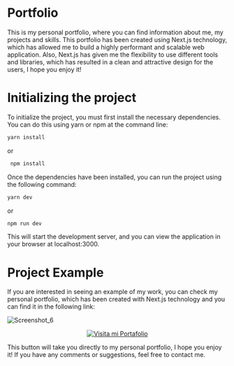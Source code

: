 # Portfolio

This is my personal portfolio, where you can find information about me, my projects and skills. This portfolio has been created using Next.js technology, which has allowed me to build a highly performant and scalable web application. Also, Next.js has given me the flexibility to use different tools and libraries, which has resulted in a clean and attractive design for the users, I hope you enjoy it!

# Initializing the project
To initialize the project, you must first install the necessary dependencies. You can do this using yarn or npm at the command line:

```bash
yarn install

```
or

```bash
 npm install

```

Once the dependencies have been installed, you can run the project using the following command:


```bash
yarn dev
```
or
```bash
npm run dev

```
This will start the development server, and you can view the application in your browser at localhost:3000.

# Project Example
If you are interested in seeing an example of my work, you can check my personal portfolio, which has been created with Next.js technology and you can find it in the following link:

![Screenshot_6](https://user-images.githubusercontent.com/91167097/233067432-5ddaf189-014e-418a-ae35-cb6bc5350bc3.png)

<p align="center">
  
  <a href="https://esteban-portafolio.vercel.app">
    <img src="https://img.shields.io/badge/-Visita%20mi%20Portafolio-blue?style=for-the-badge&logo=vercel&logoColor=black" alt="Visita mi Portafolio">
  </a>
  
</p>

This button will take you directly to my personal portfolio, I hope you enjoy it! If you have any comments or suggestions, feel free to contact me.

